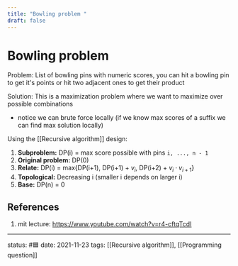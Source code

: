 ```yaml
---
title: "Bowling problem "
draft: false
---
```

# Bowling problem
Problem: List of bowling pins with numeric scores, you can hit a bowling pin to get it's points or hit two adjacent ones to get their product

Solution:
This is a maximization problem where we want to maximize over possible combinations
- notice we can brute force locally (if we know max scores of a suffix we can find max solution locally)

Using the [[Recursive algorithm]] design:
1. **Subproblem:** DP(i) = max score possible with pins `i, ..., n - 1`
2. **Original problem:** DP(0)
3. **Relate:** DP(i) = max{DP(i+1), DP(i+1) + $v_i$,  DP(i+2) + $v_i \cdot v_{i+1}$}
4. **Topological:** Decreasing i (smaller i depends on larger i)
5. **Base:** DP(n) = 0

## References
1. mit lecture: https://www.youtube.com/watch?v=r4-cftqTcdI

---
status: #🟦
date: 2021-11-23
tags: [[Recursive algorithm]], [[Programming question]]
